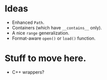 # Ideas

- Enhanced `Path`.
- Containers (which have `__contains__` only).
- A nice `range` generalization.
- Format-aware `open()` or `load()` function.

# Stuff to move here.

- C++ wrappers?

